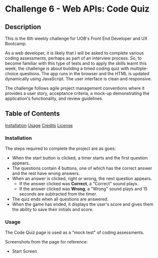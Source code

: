 # Challenge 6 - Web APIs: Code Quiz

## Description
This is the 6th weekly challenge for UOB's Front End Developer and UX Bootcamp.

As a web developer, it is likely that I will be asked to complete various coding assessments, perhaps as part of an interview process.
So, to become familiar with this type of tests and to apply the skills learnt this week, the challenge is about building a timed coding quiz with multiple-choice questions. The app runs in the browser and the HTML is updated dynamically using JavaScript. The user interface is clean and responsive. 

The challenge follows agile project management conventions where it provides a user story, acceptance criteria, a mock-up demonstrating the application's functionality, and review guidelines.

## Table of Contents 

[Installation](#installation)
[Usage](#usage)
[Credits](#credits)
[License](#license)

### Installation

The steps required to complete the project are as goes: 

* When the start button is clicked, a timer starts and the first question appears.
* The questions contain 4 buttons, one of which has the correct answer and the rest have wrong answers.
* When an answer is clicked, right or wrong, the next question appears.
  * If the answer clicked was **Correct**, a "Correct" sound plays.
  * If the answer clicked was **Wrong**, a "Wrong" sound plays and 15 seconds are subtracted from the timer.
* The quiz ends when all questions are answered.
* When the game has ended, it displays the user's score and gives them the ability to save their initials and score.

### Usage

The Code Quiz page is used as a "mock test" of coding assessments. 

Screenshots from the page for reference:

* Start Screen




